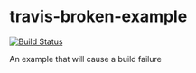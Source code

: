 # travis-broken-example

[![Build Status](https://travis-ci.org/dheerajaggarwal/travis-broken-example.svg?branch=master)](https://travis-ci.org/dheerajaggarwal/travis-broken-example)

An example that will cause a build failure

